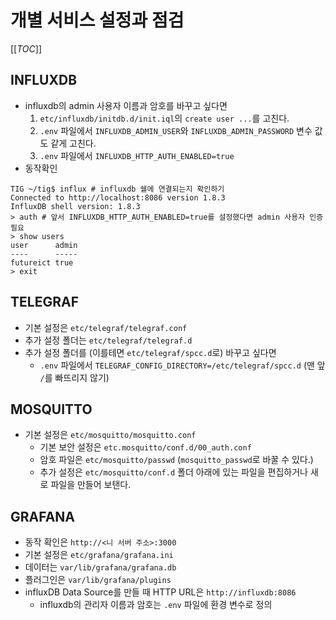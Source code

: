 # 개별 서비스 설정과 점검

[[_TOC_]]

## INFLUXDB

- influxdb의 admin 사용자 이름과 암호를 바꾸고 싶다면
  1. `etc/influxdb/initdb.d/init.iql`의 `create user ...`를 고친다.
  2. `.env` 파일에서 `INFLUXDB_ADMIN_USER`와 `INFLUXDB_ADMIN_PASSWORD` 변수 값도 같게 고친다.
  3. `.env` 파일에서 `INFLUXDB_HTTP_AUTH_ENABLED=true`
- 동작확인

```console
TIG ~/tig$ influx # influxdb 쉘에 연결되는지 확인하기
Connected to http://localhost:8086 version 1.8.3
InfluxDB shell version: 1.8.3
> auth # 앞서 INFLUXDB_HTTP_AUTH_ENABLED=true를 설정했다면 admin 사용자 인증 필요
> show users
user      admin
----      -----
futureict true
> exit
```

## TELEGRAF

- 기본 설정은 `etc/telegraf/telegraf.conf`
- 추가 설정 폴더는 `etc/telegraf/telegraf.d`
- 추가 설정 폴더를 (이를테면 `etc/telegraf/spcc.d`로) 바꾸고 싶다면
  - `.env` 파일에서 `TELEGRAF_CONFIG_DIRECTORY=/etc/telegraf/spcc.d` (맨 앞 `/`를 빠뜨리지 않기)

## MOSQUITTO

- 기본 설정은 `etc/mosquitto/mosquitto.conf`
  - 기본 보안 설정은 `etc.mosquitto/conf.d/00_auth.conf`
  - 암호 파일은 `etc/mosquitto/passwd` (`mosquitto_passwd`로 바꿀 수 있다.)
  - 추가 설정은 `etc/mosquitto/conf.d` 폴더 아래에 있는 파일을 편집하거나 새로 파일을 만들어 보탠다.

## GRAFANA

- 동작 확인은 `http://<니 서버 주소>:3000`
- 기본 설정은 `etc/grafana/grafana.ini`
- 데이터는 `var/lib/grafana/grafana.db`
- 플러그인은 `var/lib/grafana/plugins`
- influxDB Data Source를 만들 때 HTTP URL은 `http://influxdb:8086`
  - influxdb의 관리자 이름과 암호는 `.env` 파일에 환경 변수로 정의
